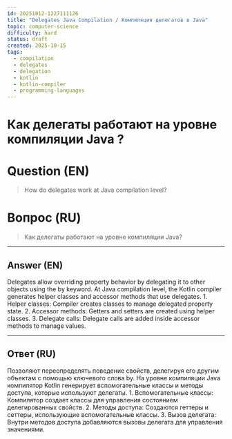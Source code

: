```yaml
---
id: 20251012-1227111126
title: "Delegates Java Compilation / Компиляция делегатов в Java"
topic: computer-science
difficulty: hard
status: draft
created: 2025-10-15
tags:
  - compilation
  - delegates
  - delegation
  - kotlin
  - kotlin-compiler
  - programming-languages
---
```

# Как делегаты работают на уровне компиляции Java ?

# Question (EN)
> How do delegates work at Java compilation level?

# Вопрос (RU)
> Как делегаты работают на уровне компиляции Java?

---

## Answer (EN)

Delegates allow overriding property behavior by delegating it to other objects using the by keyword. At Java compilation level, the Kotlin compiler generates helper classes and accessor methods that use delegates. 1. Helper classes: Compiler creates classes to manage delegated property state. 2. Accessor methods: Getters and setters are created using helper classes. 3. Delegate calls: Delegate calls are added inside accessor methods to manage values.

---

## Ответ (RU)

Позволяют переопределять поведение свойств, делегируя его другим объектам с помощью ключевого слова by. На уровне компиляции Java компилятор Kotlin генерирует вспомогательные классы и методы доступа, которые используют делегаты. 1. Вспомогательные классы: Компилятор создает классы для управления состоянием делегированных свойств. 2. Методы доступа: Создаются геттеры и сеттеры, использующие вспомогательные классы. 3. Вызов делегата: Внутри методов доступа добавляются вызовы делегата для управления значениями.

